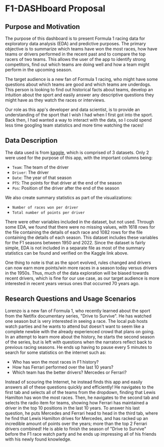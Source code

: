 # F1-DASHboard Proposal

## Purpose and Motivation

The purpose of this dashboard is to present Formula 1 racing data for exploratory data analysis (EDA) and predictive purposes. The primary objective is to summarize which teams have won the most races, how have teams or drivers performed in the recent past and to compare the top racers of two teams. This allows the user of the app to identify strong competitors, find out which teams are doing well and how a team might perform in the upcoming season.

The target audience is a new fan of Formula 1 racing, who might have some questions about which teams are good and which teams are underdogs. This person is looking to find out historical facts about teams, develop an intuition about the sport and easily answer any descriptive questions they might have as they watch the races or interviews.

Our role as this app's developer and data scientist, is to provide an understanding of the sport that I wish I had when I first got into the sport. Back then, I had wanted a way to interact with the data, so I could spend less time googling team statistics and more time watching the races!

## Data Description

The data used is from [kaggle](https://www.kaggle.com/datasets/tusharsingh1411/formula1-data-1950-2022), which is comprised of 3 datasets. Only 2 were used for the purpose of this app, with the important columns being:

- `Team`: The team of the driver
- `Driver`: The driver
- `Date`: The year of that season
- `PTS`: The points for that driver at the end of the season
- `Pos`: Position of the driver after the end of the season

We also create summary statistics as part of the visualizations:

- `Number of races won per driver`
- `Total number of points per driver`

There were other variables included in the dataset, but not used. Through some EDA, we found that there were no missing values, with 1618 rows for the file containing the details of each race and 1082 rows for the file containing the details of each season. This dataset includes these variables for the F1 seasons between 1950 and 2022. Since the dataset is fairly simple, EDA is not included in a separate file as most of the summary statistics can be found and verified on the Kaggle link above.

One thing to note is that as the sport evolved, rules changed and drivers can now earn more points/win more races in a season today versus drivers in the 1950s. Thus, much of the data exploration will be biased towards recent drivers, which is fine for our use case, as our target audience is more interested in recent years versus ones that occurred 70 years ago.

## Research Questions and Usage Scenarios

Lorenzo is a new fan of Formula 1, who recently learned about the sport from the Netlfix documentary series, "Drive to Survive". He has watched one season but is very interested in seeing a race. The local pub hosts watch parties and he wants to attend but doesn't want to seem like a complete newbie with the already experienced crowd that plans on going. In an attempt to learn more about the history, he starts the second season of the series, but is left with questions when the narrators reflect back to previous racing seasons. He ends up having to pause every 5 minutes to search for some statistics on the internet such as:

- Who has won the most races in F1 history?
- How has Ferrari performed over the last 10 years?
- Which team has the better drivers? Mercedes or Ferrari?

Instead of scouring the Internet, he instead finds this app and easily answers all of these questions quickly and efficiently! He navigates to the first tab and selects all of the teams from the dropdown, finding that Lewis Hamilton has won the most races. Then, he navigates to the second tab and selects the radio item for teams, showing how Ferrari has maintained a driver in the top 10 positions in the last 10 years. To answer his last question, he puts Mercedes and Ferrari head to head in the third tab, where he find that Lewis Hamilton drives for Mercedes, and has racked up an incredible amount of points over the years; more than the top 2 Ferrari drivers combined! He is able to finish the season of "Drive to Survive" before the F1 race watch party and he ends up impressing all of his friends with his newly found knowledge.

